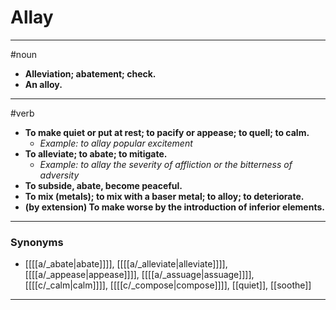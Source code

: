 # Allay
---
#noun
- **Alleviation; abatement; check.**
- **An alloy.**
---
#verb
- **To make quiet or put at rest; to pacify or appease; to quell; to calm.**
	- _Example: to allay popular excitement_
- **To alleviate; to abate; to mitigate.**
	- _Example: to allay the severity of affliction or the bitterness of adversity_
- **To subside, abate, become peaceful.**
- **To mix (metals); to mix with a baser metal; to alloy; to deteriorate.**
- **(by extension) To make worse by the introduction of inferior elements.**
---
### Synonyms
- [[[[a/_abate|abate]]]], [[[[a/_alleviate|alleviate]]]], [[[[a/_appease|appease]]]], [[[[a/_assuage|assuage]]]], [[[[c/_calm|calm]]]], [[[[c/_compose|compose]]]], [[quiet]], [[soothe]]
---
